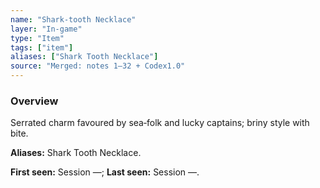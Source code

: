 ```yaml
---
name: "Shark‑tooth Necklace"
layer: "In-game"
type: "Item"
tags: ["item"]
aliases: ["Shark Tooth Necklace"]
source: "Merged: notes 1–32 + Codex1.0"
---
```

### Overview
Serrated charm favoured by sea‑folk and lucky captains; briny style with bite.

**Aliases:** Shark Tooth Necklace.

**First seen:** Session —; **Last seen:** Session —.
